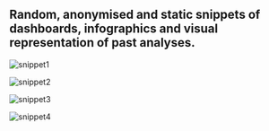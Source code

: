 ## Random, anonymised and static snippets of dashboards, infographics and visual representation of past analyses.

![snippet1](/portfolio/img/Anon_portfolio_version.jpg "Static, anonymised snippet of debt portfolio analyses project")

![snippet2](/portfolio/img/PBI.jpg "PBI")

![snippet3](/portfolio/img/anon_debt_package2.png "Static, anonymised snippet of acquired debt performance over time")

![snippet4](/portfolio/img/anon_debt_package1.png "Static, anonymised snippet of acquired debt performance over time")
